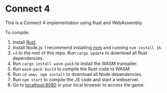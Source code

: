 # Connect 4

This is a Connect 4 implementation using Rust and WebAssembly.

To compile:
1. Install [Rust](https://www.rust-lang.org/tools/install).
2. Install Node.js. I recommend installing [nvm](https://github.com/nvm-sh/nvm) and running `nvm install 16`.
3. `cd` to the root of this repo. Run `cargo update` to download all Rust dependencies.
4. Run `cargo install wasm-pack` to install the WASM transpiler.
5. Run `wasm-pack build` to compile the Rust code to WASM.
6. Run `cd www; npm install` to download all Node dependencies.
7. Run `npm start` to compile the JS code and start a webserver.
8. Go to [localhost:8080](http://localhost:8080) in your local browser to access the game.